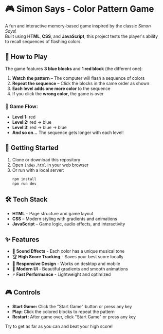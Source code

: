 # 🎮 Simon Says - Color Pattern Game

A fun and interactive memory-based game inspired by the classic *Simon Says*!  
Built using **HTML**, **CSS**, and **JavaScript**, this project tests the player's ability to recall sequences of flashing colors.

## 🧠 How to Play

The game features **3 blue blocks** and **1 red block** (the different one):

1. **Watch the pattern** – The computer will flash a sequence of colors
2. **Repeat the sequence** – Click the blocks in the same order as shown
3. **Each level adds one more color** to the sequence
4. If you click the **wrong color**, the game is over

### 🎯 Game Flow:
- **Level 1:** red
- **Level 2:** red → blue  
- **Level 3:** red → blue → blue
- **And so on...** The sequence gets longer with each level!

## 🚀 Getting Started

1. Clone or download this repository
2. Open `index.html` in your web browser
3. Or run with a local server:
   ```bash
   npm install
   npm run dev
   ```

## 🛠️ Tech Stack

- **HTML** – Page structure and game layout
- **CSS** – Modern styling with gradients and animations
- **JavaScript** – Game logic, audio effects, and interactivity

## ✨ Features

- 🎵 **Sound Effects** - Each color has a unique musical tone
- 🏆 **High Score Tracking** - Saves your best score locally
- 📱 **Responsive Design** - Works on desktop and mobile
- 🎨 **Modern UI** - Beautiful gradients and smooth animations
- ⚡ **Fast Performance** - Lightweight and optimized

## 🎮 Controls

- **Start Game:** Click the "Start Game" button or press any key
- **Play:** Click the colored blocks to repeat the pattern
- **Restart:** After game over, click "Start Game" or press any key

Try to get as far as you can and beat your high score!